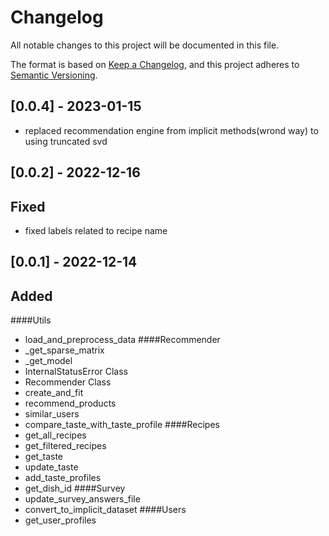 # Changelog

All notable changes to this project will be documented in this file.

The format is based on [Keep a Changelog](https://keepachangelog.com/en/1.0.0/),
and this project adheres to [Semantic Versioning](https://semver.org/spec/v2.0.0.html).

## [0.0.4] - 2023-01-15
- replaced recommendation engine from implicit methods(wrond way) to using truncated svd 

## [0.0.2] - 2022-12-16

## Fixed
- fixed labels related to recipe name

## [0.0.1] - 2022-12-14
## Added
####Utils
- load_and_preprocess_data
####Recommender
- _get_sparse_matrix
- _get_model
- InternalStatusError Class
- Recommender Class
- create_and_fit
- recommend_products
- similar_users
- compare_taste_with_taste_profile
####Recipes
- get_all_recipes
- get_filtered_recipes
- get_taste
- update_taste
- add_taste_profiles
- get_dish_id
####Survey
- update_survey_answers_file
- convert_to_implicit_dataset
####Users
- get_user_profiles